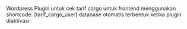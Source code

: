 Wordpress Plugin untuk cek tarif cargo
untuk frontend menggunakan shortcode: [tarif_cargo_user]
database otomatis terbentuk ketika plugin diaktivasi
